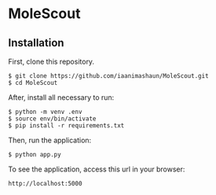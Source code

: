 # MoleScout


<!--   [About](http://molescout.us-east-2.elasticbeanstalk.com) -->
  
  
  
<!--   [Demo](http://molescout.us-east-2.elasticbeanstalk.com/demo) -->


## Installation

First, clone this repository.

    $ git clone https://github.com/iaanimashaun/MoleScout.git
    $ cd MoleScout

After, install all necessary to run:

    $ python -m venv .env
    $ source env/bin/activate
    $ pip install -r requirements.txt

Then, run the application:

	$ python app.py

To see the application, access this url in your browser: 

	http://localhost:5000



